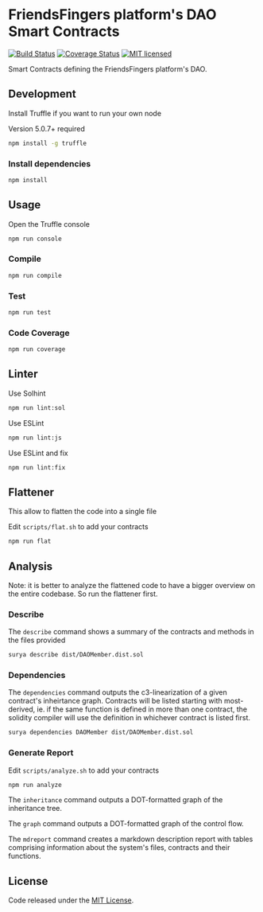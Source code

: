 # FriendsFingers platform's DAO Smart Contracts

[![Build Status](https://travis-ci.org/FriendsFingers/dao-smartcontracts.svg?branch=master)](https://travis-ci.org/FriendsFingers/dao-smartcontracts) 
[![Coverage Status](https://coveralls.io/repos/github/FriendsFingers/dao-smartcontracts/badge.svg)](https://coveralls.io/github/FriendsFingers/dao-smartcontracts)
[![MIT licensed](https://img.shields.io/github/license/FriendsFingers/dao-smartcontracts.svg)](https://github.com/FriendsFingers/dao-smartcontracts/blob/master/LICENSE)


Smart Contracts defining the FriendsFingers platform's DAO.


## Development

Install Truffle if you want to run your own node

Version 5.0.7+ required

```bash
npm install -g truffle
```

### Install dependencies

```bash
npm install
```

## Usage

Open the Truffle console

```bash
npm run console
```

### Compile

```bash
npm run compile
```

### Test 

```bash
npm run test 
```

### Code Coverage

```bash
npm run coverage
```

## Linter

Use Solhint

```bash
npm run lint:sol
```

Use ESLint

```bash
npm run lint:js
```

Use ESLint and fix

```bash
npm run lint:fix
```

## Flattener

This allow to flatten the code into a single file

Edit `scripts/flat.sh` to add your contracts

```bash
npm run flat
```

## Analysis

Note: it is better to analyze the flattened code to have a bigger overview on the entire codebase. So run the flattener first.

### Describe

The `describe` command shows a summary of the contracts and methods in the files provided

```bash
surya describe dist/DAOMember.dist.sol
```

### Dependencies

The `dependencies` command outputs the c3-linearization of a given contract's inheirtance graph. Contracts will be listed starting with most-derived, ie. if the same function is defined in more than one contract, the solidity compiler will use the definition in whichever contract is listed first.

```bash
surya dependencies DAOMember dist/DAOMember.dist.sol
```
### Generate Report

Edit `scripts/analyze.sh` to add your contracts 

```bash
npm run analyze
```

The `inheritance` command outputs a DOT-formatted graph of the inheritance tree.

The `graph` command outputs a DOT-formatted graph of the control flow.

The `mdreport` command creates a markdown description report with tables comprising information about the system's files, contracts and their functions.

## License

Code released under the [MIT License](https://github.com/FriendsFingers/dao-smartcontracts/blob/master/LICENSE).
